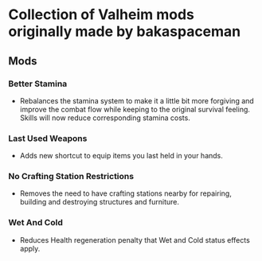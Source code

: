 # Collection of Valheim mods originally made by bakaspaceman

## Mods
### Better Stamina
 - Rebalances the stamina system to make it a little bit more forgiving and improve the combat flow while keeping to the original survival feeling. Skills will now reduce corresponding stamina costs.
### Last Used Weapons
 - Adds new shortcut to equip items you last held in your hands.
### No Crafting Station Restrictions
 - Removes the need to have crafting stations nearby for repairing, building and destroying structures and furniture.
### Wet And Cold
 - Reduces Health regeneration penalty that Wet and Cold status effects apply.
